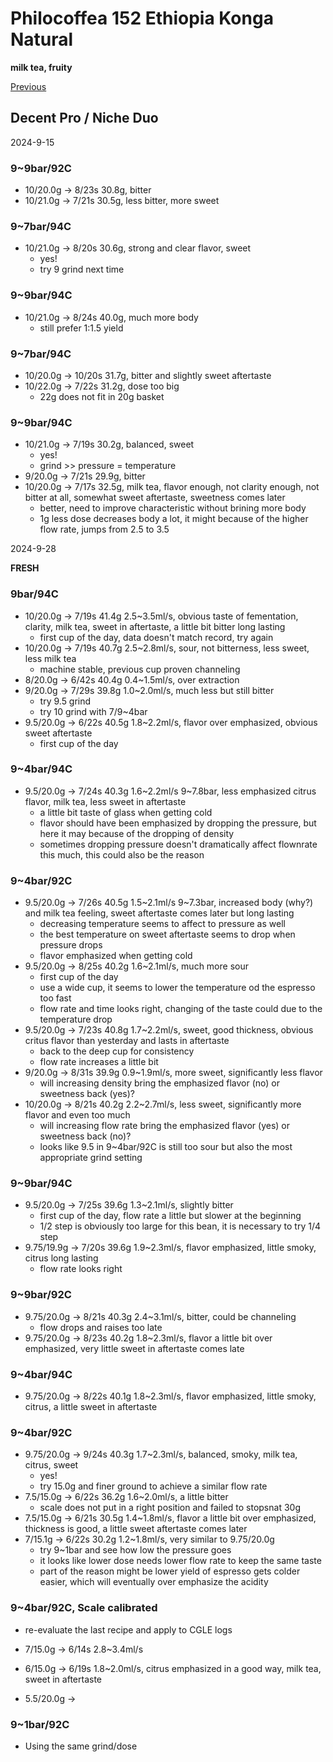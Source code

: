 # Philocoffea 152 Ethiopia Konga Natural

**milk tea, fruity**

[Previous](../../Breville-Niche/2024-9/Philocoffea-152.md)

## Decent Pro / Niche Duo

2024-9-15

### 9~9bar/92C

- 10/20.0g -> 8/23s 30.8g, bitter
- 10/21.0g -> 7/21s 30.5g, less bitter, more sweet

### 9~7bar/94C

- 10/21.0g -> 8/20s 30.6g, strong and clear flavor, sweet
  - yes!
  - try 9 grind next time

### 9~9bar/94C

- 10/21.0g -> 8/24s 40.0g, much more body
  - still prefer 1:1.5 yield

### 9~7bar/94C

- 10/20.0g -> 10/20s 31.7g, bitter and slightly sweet aftertaste
- 10/22.0g -> 7/22s 31.2g, dose too big
  - 22g does not fit in 20g basket

### 9~9bar/94C

- 10/21.0g -> 7/19s 30.2g, balanced, sweet
  - yes!
  - grind >> pressure = temperature
- 9/20.0g -> 7/21s 29.9g, bitter
- 10/20.0g -> 7/17s 32.5g, milk tea, flavor enough, not clarity enough, not bitter at all, somewhat sweet aftertaste, sweetness comes later
  - better, need to improve characteristic without brining more body
  - 1g less dose decreases body a lot, it might because of the higher flow rate, jumps from 2.5 to 3.5

2024-9-28

**FRESH**

### 9bar/94C

- 10/20.0g -> 7/19s 41.4g 2.5\~3.5ml/s, obvious taste of fementation, clarity, milk tea, sweet in aftertaste, a little bit bitter long lasting
  - first cup of the day, data doesn't match record, try again
- 10/20.0g -> 7/19s 40.7g 2.5\~2.8ml/s, sour, not bitterness, less sweet, less milk tea
  - machine stable, previous cup proven channeling
- 8/20.0g -> 6/42s 40.4g 0.4\~1.5ml/s, over extraction
- 9/20.0g -> 7/29s 39.8g 1.0\~2.0ml/s, much less but still bitter
  - try 9.5 grind
  - try 10 grind with 7/9\~4bar
- 9.5/20.0g -> 6/22s 40.5g 1.8\~2.2ml/s, flavor over emphasized, obvious sweet aftertaste
  - first cup of the day

### 9~4bar/94C

- 9.5/20.0g -> 7/24s 40.3g 1.6\~2.2ml/s 9\~7.8bar, less emphasized citrus flavor, milk tea, less sweet in aftertaste
  - a little bit taste of glass when getting cold
  - flavor should have been emphasized by dropping the pressure, but here it may because of the dropping of density
  - sometimes dropping pressure doesn't dramatically affect flownrate this much, this could also be the reason

### 9~4bar/92C

- 9.5/20.0g -> 7/26s 40.5g 1.5\~2.1ml/s 9\~7.3bar, increased body (why?) and milk tea feeling, sweet aftertaste comes later but long lasting
  - decreasing temperature seems to affect to pressure as well
  - the best temperature on sweet aftertaste seems to drop when pressure drops
  - flavor emphasized when getting cold
- 9.5/20.0g -> 8/25s 40.2g 1.6\~2.1ml/s, much more sour
  - first cup of the day
  - use a wide cup, it seems to lower the temperature od the espresso too fast
  - flow rate and time looks right, changing of the taste could due to the temperature drop
- 9.5/20.0g -> 7/23s 40.8g 1.7\~2.2ml/s, sweet, good thickness, obvious critus flavor than yesterday and lasts in aftertaste
  - back to the deep cup for consistency
  - flow rate increases a little bit
- 9/20.0g -> 8/31s 39.9g 0.9\~1.9ml/s, more sweet, significantly less flavor
  - will increasing density bring the emphasized flavor (no) or sweetness back (yes)? 
- 10/20.0g -> 8/21s 40.2g 2.2\~2.7ml/s, less sweet, significantly more flavor and even too much
  - will increasing flow rate bring the emphasized flavor (yes) or sweetness back (no)?
  - looks like 9.5 in 9~4bar/92C is still too sour but also the most appropriate grind setting

### 9~9bar/94C

- 9.5/20.0g -> 7/25s 39.6g 1.3\~2.1ml/s, slightly bitter
  - first cup of the day, flow rate a little but slower at the beginning
  - 1/2 step is obviously too large for this bean, it is necessary to try 1/4 step
- 9.75/19.9g -> 7/20s 39.6g 1.9\~2.3ml/s, flavor emphasized, little smoky, citrus long lasting
  - flow rate looks right

### 9~9bar/92C

- 9.75/20.0g -> 8/21s 40.3g 2.4\~3.1ml/s, bitter, could be channeling
  - flow drops and raises too late
- 9.75/20.0g -> 8/23s 40.2g 1.8\~2.3ml/s, flavor a little bit over emphasized, very little sweet in aftertaste comes late

### 9~4bar/94C

- 9.75/20.0g -> 8/22s 40.1g 1.8\~2.3ml/s, flavor emphasized, little smoky, citrus, a little sweet in aftertaste

### 9\~4bar/92C

- 9.75/20.0g -> 9/24s 40.3g 1.7\~2.3ml/s, balanced, smoky, milk tea, citrus, sweet
  - yes!
  - try 15.0g and finer ground to achieve a similar flow rate
- 7.5/15.0g -> 6/22s 36.2g 1.6\~2.0ml/s, a little bitter
  - scale does not put in a right position and failed to stopsnat 30g
- 7.5/15.0g -> 6/21s 30.5g 1.4\~1.8ml/s, flavor a little bit over emphasized, thickness is good, a little sweet aftertaste comes later
- 7/15.1g -> 6/22s 30.2g 1.2\~1.8ml/s, very similar to 9.75/20.0g
  - try 9\~1bar and see how low the pressure goes
  - it looks like lower dose needs lower flow rate to keep the same taste
  - part of the reason might be lower yield of espresso gets colder easier, which will eventually over emphasize the acidity

### 9\~4bar/92C, Scale calibrated

- re-evaluate the last recipe and apply to CGLE logs

- 7/15.0g -> 6/14s 2.8\~3.4ml/s
- 6/15.0g -> 6/19s 1.8\~2.0ml/s, citrus emphasized in a good way, milk tea, sweet in aftertaste
- 5.5/20.0g -> 

### 9\~1bar/92C

- Using the same grind/dose
